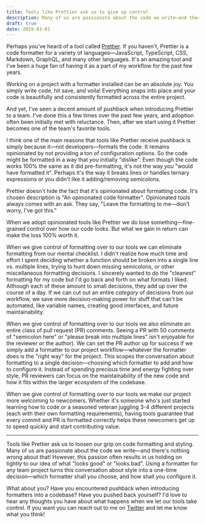 ```yaml
---
title: Tools like Prettier ask us to give up control
description: Many of us are passionate about the code we write—and there's nothing wrong about that! However, this passion often results in us holding on tightly to our idea of what "looks good" or "looks bad". Using a formatter for any team project turns this conversation about style into a one-time decision—which formatter shall you choose, and how shall you configure it.
draft: true
date: 2019-03-01
---
```


Perhaps you've heard of a tool called [Prettier](https://prettier.io/). If you haven't, Prettier is a code formatter for a variety of languages—JavaScript, TypeScript, CSS, Markdown, GraphQL, and many other languages. It's an amazing tool and I've been a huge fan of having it as a part of my workflow for the past few years.

Working on a project with a formatter installed can be an absolute joy. You simply write code, hit save, and voila! Everything snaps into place and your code is beautifully and consistently formatted across the entire project.

And yet, I've seen a decent amount of pushback when introducing Prettier to a team. I've done this a few times over the past few years, and adoption often been initially met with reluctance. Then, after we start using it Prettier becomes one of the team's favorite tools.

I think one of the main reasons that tools like Prettier receive pushback is simply because it—not developers—formats the code. It remains opinionated by not providing a ton of configuration options. So the code might be formatted in a way that _you_ initially "dislike". Even though the code works 100% the same as it did pre-formatting, it's not the way _you_ "would have formatted it". Perhaps it's the way it breaks lines or handles ternary expressions or you didn't like it adding/removing semicolons.

Prettier doesn't hide the fact that it's opinionated about formatting code. It's chosen description is "An opinionated code formatter". Opinionated tools always comes with an ask. They say, "Leave the formatting to me—don't worry, I've got this."

When we adopt opinionated tools like Prettier we do lose something—fine-grained control over how our code looks. But what we gain in return can make the loss 100% worth it.

When we give control of formatting over to our tools we can eliminate formatting from our mental checklist. I didn't realize how much time and effort I spent deciding whether a function should be broken into a single line vs. multiple lines, trying to hunt down missing semicolons, or other miscellaneous formatting decisions. I sincerely wanted to do the "cleanest" formatting for my code but I'd go back and forth on what formats I liked. Although each of these amount to small decisions, they add up over the course of a day. If we can cut out an entire _category_ of decisions from our workflow, we save more decision-making power for stuff that can't be automated, like variable names, creating good interfaces, and future maintainability.

When we give control of formatting over to our tools we also eliminate an entire class of pull request (PR) comments. Seeing a PR with 50 comments of "semicolon here" or "please break into multiple lines" isn't enjoyable for the reviewer _or_ the author). We can set the PR author up for success if we simply add a formatter to our project workflow—whatever the formatter does is the "right way" for the project. This scopes the conversation about formatting to a single decision—choosing which formatter to add and how to configure it. Instead of spending precious time and energy fighting over style, PR reviewers can focus on the maintainability of the new code and how it fits within the larger ecosystem of the codebase.

When we give control of formatting over to our tools we make our project more welcoming to newcomers. Whether it's someone who's just started learning how to code or a seasoned veteran juggling 3-4 different projects (each with their own formatting requirements), having tools guarantee that every commit and PR is formatted correctly helps these newcomers get up to speed quickly and start contributing value.

---

Tools like Prettier ask us to loosen our grip on code formatting and styling. Many of us are passionate about the code we write—and there's nothing wrong about that! However, this passion often results in us holding on tightly to our idea of what "looks good" or "looks bad". Using a formatter for any team project turns this conversation about style into a one-time decision—which formatter shall you choose, and how shall you configure it.

What about you? Have you encountered pushback when introducing formatters into a codebase? Have you pushed back yourself? I'd love to hear any thoughts you have about what happens when we let our tools take control. If you want you can reach out to me on [Twitter](https://twitter.com/benjamminj) and let me know what you think!
